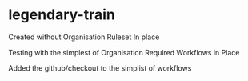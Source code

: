 # legendary-train
Created without Organisation Ruleset In place

Testing with the simplest of Organisation Required Workflows in Place

Added the github/checkout to the simplist of workflows
